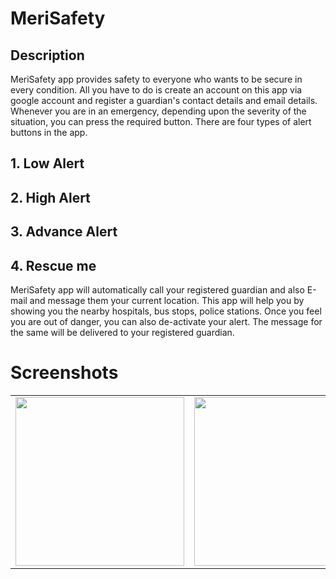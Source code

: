 # MeriSafety

## Description

MeriSafety app provides safety to everyone who wants to be secure in every condition. All you have to do is create an account on this app via google account and register a guardian's contact details and email details.
Whenever you are in an emergency, depending upon the severity of the situation, you can press the required button.
There are four types of alert buttons in the app.

## 1. Low Alert
## 2. High Alert
## 3. Advance Alert
## 4. Rescue me

MeriSafety app will automatically call your registered guardian and also E-mail and message them your current location.
This app will help you by showing you the nearby hospitals, bus stops, police stations. Once you feel you are out of danger, you can also de-activate your alert. The message for the same will be delivered to your registered guardian.

# Screenshots

<table>
  <tr>
    <td><image src = "docs/screenshots/slide2.png"  heigh = "488" width ="270"></td>
    <td><image src = "docs/screenshots/slide1.png"  heigh = "488" width ="270"></td>
    <td><image src = "docs/screenshots/slide3.png"  heigh = "488" width ="270"></td>
  </tr>
</table>
  
